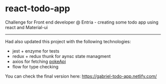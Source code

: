 # react-todo-app

Challenge for Front end developer @ Entria - creating some todo app using react and Material-ui


--------------------------------------------------------------

Had also updated this project with the following technologies:
 - jest + enzyme for tests
 - redux + redux thunk for aynsc state managment
 - axios for fetching [pokeApi](https://pokeapi.co/)
 - flow for type checking
 
 
 You can check the final version here: https://gabriel-todo-app.netlify.com/
